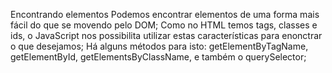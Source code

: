 Encontrando elementos 
Podemos encontrar elementos de uma forma mais fácil do que se movendo pelo DOM;
Como no HTML temos tags, classes e ids, o JavaScript nos possibilita utilizar estas características para enonctrar o que desejamos;
Há alguns métodos para isto: getElementByTagName, getElementById, getElementsByClassName, e também o 
querySelector;
